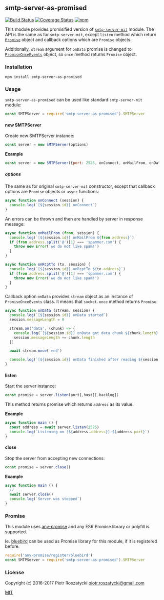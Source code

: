 ## smtp-server-as-promised

[![Build Status](https://secure.travis-ci.org/dex4er/js-smtp-server-as-promised.svg)](http://travis-ci.org/dex4er/js-smtp-server-as-promised) [![Coverage Status](https://coveralls.io/repos/github/dex4er/js-smtp-server-as-promised/badge.svg)](https://coveralls.io/github/dex4er/js-smtp-server-as-promised) [![npm](https://img.shields.io/npm/v/smtp-server-as-promised.svg)](https://www.npmjs.com/package/smtp-server-as-promised)

This module provides promisified version of [`smtp-server-mit`](https://www.npmjs.com/package/smtp-server-mit) module. The
API is the same as for `smtp-server-mit`, except `listen` method which return
[`Promise`](https://developer.mozilla.org/en-US/docs/Web/JavaScript/Reference/Global_Objects/Promise)
object and callback options which are `Promise` objects.

Additionally, `stream` argument for `onData` promise is changed to
[`PromiseOnceEvents`](https://www.npmjs.com/package/promise-once-events) object,
so `once` method returns `Promise` object.

### Installation

```shell
npm install smtp-server-as-promised
```

### Usage

`smtp-server-as-promised` can be used like standard `smtp-server-mit` module:

```js
const SMTPServer = require('smtp-server-as-promised').SMTPServer
```

#### new SMTPServer

Create new SMTPServer instance:

```js
const server = new SMTPServer(options)
```

**Example**

```js
const server = new SMTPServer({port: 2525, onConnect, onMailFrom, onData})
```

##### options

The same as for original `smtp-server-mit` constructor, except that callback
options are `Promise` objects or `async` functions:

```js
async function onConnect (session) {
  console.log(`[${session.id}] onConnect`)
}
```

An errors can be thrown and then are handled by server in response message:

```js
async function onMailFrom (from, session) {
  console.log(`[${session.id}] onMailFrom ${from.address}`)
  if (from.address.split('@')[1] === 'spammer.com') {
    throw new Error('we do not like spam!')
  }
}

async function onRcptTo (to, session) {
  console.log(`[${session.id}] onRcptTo ${to.address}`)
  if (from.address.split('@')[1] === 'spammer.com') {
    throw new Error('we do not like spam!')
  }
}
```

Callback option `onData` provides `stream` object as an instance of
`PromiseOnceEvents` class. It means that `socket.once` method returns `Promise`:

```js
async function onData (stream, session) {
  console.log(`[${session.id}] onData started`)
  session.messageLength = 0

  stream.on('data', (chunk) => {
    console.log(`[${session.id}] onData got data chunk ${chunk.length} bytes`)
    session.messageLength += chunk.length
  })

  await stream.once('end')

  console.log(`[${session.id}] onData finished after reading ${session.messageLength} bytes`)
}
```

#### listen

Start the server instance:

```js
const promise = server.listen(port[,host][,backlog])
```

This method returns promise which returns `address` as its value.

**Example**

```js
async function main () {
  const address = await server.listen(2525)
  console.log(`Listening on [${address.address}]:${address.port}`)
}
```

#### close

Stop the server from accepting new connections:

```js
const promise = server.close()
```

**Example**

```js
async function main () {
  // ...
  await server.close()
  console.log(`Server was stopped`)
}
```

### Promise

This module uses [any-promise](https://www.npmjs.com/package/any-promise) and
any ES6 Promise library or polyfill is supported.

Ie. [bluebird](https://www.npmjs.com/package/bluebird) can be used as Promise
library for this module, if it is registered before.

```js
require('any-promise/register/bluebird')
const SMTPServer = require('smtp-server-as-promised').SMTPServer
```

### License

Copyright (c) 2016-2017 Piotr Roszatycki <piotr.roszatycki@gmail.com>

[MIT](https://opensource.org/licenses/MIT)

